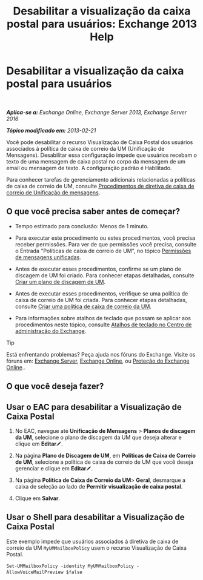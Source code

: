 ﻿---
title: 'Desabilitar a visualização da caixa postal para usuários: Exchange 2013 Help'
TOCTitle: Desabilitar a visualização da caixa postal para usuários
ms:assetid: 362fed13-3a9c-4111-bfa4-8c45ab6a3a01
ms:mtpsurl: https://technet.microsoft.com/pt-br/library/Dd335199(v=EXCHG.150)
ms:contentKeyID: 51407861
ms.date: 05/22/2018
mtps_version: v=EXCHG.150
ms.translationtype: MT
---

# Desabilitar a visualização da caixa postal para usuários

 

_**Aplica-se a:** Exchange Online, Exchange Server 2013, Exchange Server 2016_

_**Tópico modificado em:** 2013-02-21_

Você pode desabilitar o recurso Visualização de Caixa Postal dos usuários associados à política de caixa de correio da UM (Unificação de Mensagens). Desabilitar essa configuração impede que usuários recebam o texto de uma mensagem de caixa postal no corpo da mensagem de um email ou mensagem de texto. A configuração padrão é Habilitado.

Para conhecer tarefas de gerenciamento adicionais relacionadas a políticas de caixa de correio de UM, consulte [Procedimentos de diretiva de caixa de correio de Unificação de mensagens](um-mailbox-policy-procedures-exchange-2013-help.md).

## O que você precisa saber antes de começar?

  - Tempo estimado para conclusão: Menos de 1 minuto.

  - Para executar este procedimento ou estes procedimentos, você precisa receber permissões. Para ver de que permissões você precisa, consulte o Entrada "Políticas de caixa de correio de UM", no tópico [Permissões de mensagens unificadas](unified-messaging-permissions-exchange-2013-help.md).

  - Antes de executar esses procedimentos, confirme se um plano de discagem de UM foi criado. Para conhecer etapas detalhadas, consulte [Criar um plano de discagem de UM](create-a-um-dial-plan-exchange-2013-help.md).

  - Antes de executar esses procedimentos, verifique se uma política de caixa de correio de UM foi criada. Para conhecer etapas detalhadas, consulte [Criar uma política de caixa de correio da UM](create-a-um-mailbox-policy-exchange-2013-help.md).

  - Para informações sobre atalhos de teclado que possam se aplicar aos procedimentos neste tópico, consulte [Atalhos de teclado no Centro de administração do Exchange](keyboard-shortcuts-in-the-exchange-admin-center-exchange-online-protection-help.md).


> [!TIP]
> Está enfrentando problemas? Peça ajuda nos fóruns do Exchange. Visite os fóruns em: <A href="https://go.microsoft.com/fwlink/p/?linkid=60612">Exchange Server</A>, <A href="https://go.microsoft.com/fwlink/p/?linkid=267542">Exchange Online</A>, ou <A href="https://go.microsoft.com/fwlink/p/?linkid=285351">Proteção do Exchange Online</A>..



## O que você deseja fazer?

## Usar o EAC para desabilitar a Visualização de Caixa Postal

1.  No EAC, navegue até **Unificação de Mensagens** \> **Planos de discagem da UM**, selecione o plano de discagem da UM que deseja alterar e clique em **Editar**![Ícone de edição](images/JJ218640.6f53ccb2-1f13-4c02-bea0-30690e6ea71d(EXCHG.150).gif "Ícone de edição").

2.  Na página **Plano de Discagem de UM**, em **Políticas de Caixa de Correio de UM**, selecione a política de caixa de correio de UM que você deseja gerenciar e clique em **Editar**![Ícone de edição](images/JJ218640.6f53ccb2-1f13-4c02-bea0-30690e6ea71d(EXCHG.150).gif "Ícone de edição").

3.  Na página **Política de Caixa de Correio da UM**\> **Geral**, desmarque a caixa de seleção ao lado de **Permitir visualização de caixa postal**.

4.  Clique em **Salvar**.

## Usar o Shell para desabilitar a Visualização de Caixa Postal

Este exemplo impede que usuários associados à diretiva de caixa de correio da UM `MyUMMailboxPolicy` usem o recurso Visualização de Caixa Postal.

    Set-UMMailboxPolicy -identity MyUMMailboxPolicy - AllowVoiceMailPreview $false

